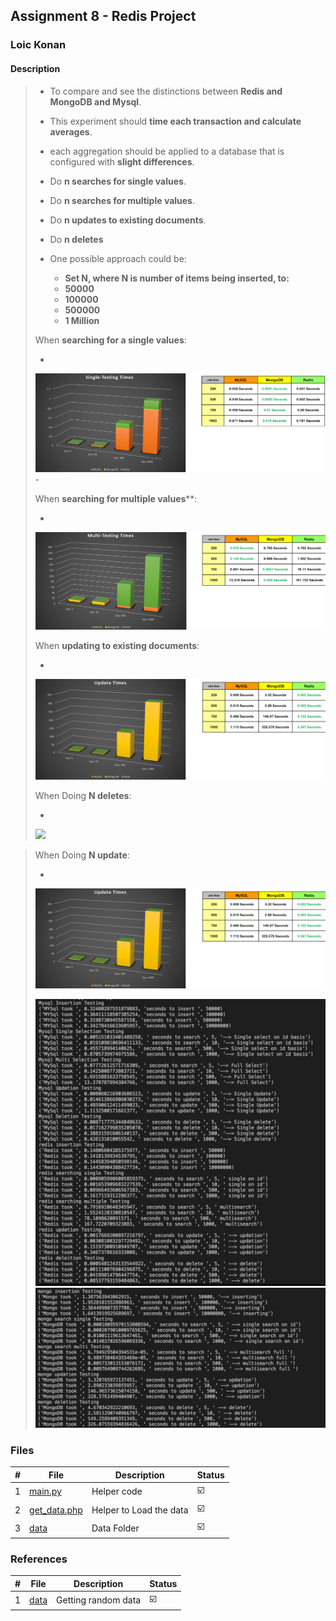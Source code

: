 ## Assignment 8 - Redis Project

### Loic Konan

#### Description

> - To compare and see the distinctions between **Redis and MongoDB and Mysql**.
> - This experiment should **time each transaction and calculate averages**.
> - each aggregation should be applied to a database that is configured with **slight differences**.
>
> - Do **n searches for single values**.
> - Do **n searches for multiple values**.
> - Do **n updates to existing documents**.
> - Do **n deletes**
>
> - One possible approach could be:
>   - **Set N, where N is number of items being inserted, to:**
>   - **50000**
>   - **100000**
>   - **500000**
>   - **1 Million**
>
> When **searching for a single values**:
>
> -
> <img src="single.png">
> -
>
>
>
> When **searching for multiple values****:
>
>   -
> <img src="multi.png">
>
>
>
> When **updating to existing documents**:
>
>   -
> <img src="update.png">
>
>
> When Doing **N deletes**:
>
>   -
> <img src="delete.png">
>
>

> When Doing **N update**:
>
>   -
> <img src="update.png">
>
> <img src="sqlRedis.png"> <img src="mongo.png">

### Files

|   #   | File                         | Description             | Status                  |
| :---: | ---------------------------- | ----------------------- | ----------------------- |
|   1   | [main.py](main.py)           | Helper code             | :ballot_box_with_check: |
|   2   | [get_data.php](get_data.php) | Helper to Load the data | :ballot_box_with_check: |
|   3   | [data](data)                 | Data Folder             | :ballot_box_with_check: |

### References

|   #   | File         | Description         | Status                  |
| :---: | ------------ | ------------------- | ----------------------- |
|   1   | [data](data) | Getting random data | :ballot_box_with_check: |
